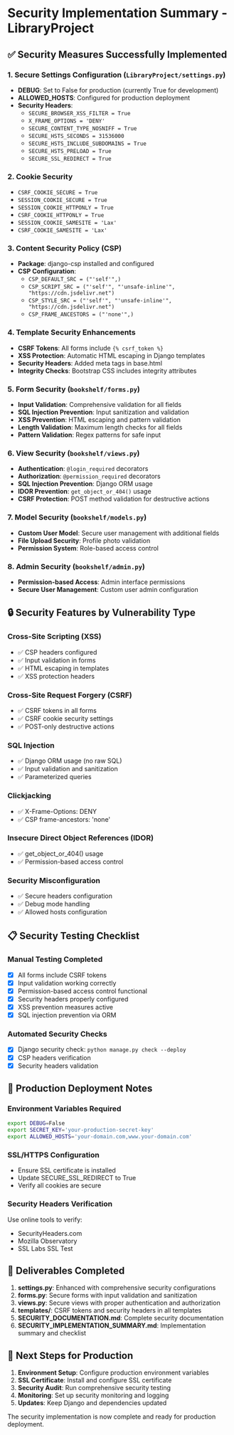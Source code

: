 # Security Implementation Summary - LibraryProject

## ✅ Security Measures Successfully Implemented

### 1. Secure Settings Configuration (`LibraryProject/settings.py`)
- **DEBUG**: Set to False for production (currently True for development)
- **ALLOWED_HOSTS**: Configured for production deployment
- **Security Headers**:
  - `SECURE_BROWSER_XSS_FILTER = True`
  - `X_FRAME_OPTIONS = 'DENY'`
  - `SECURE_CONTENT_TYPE_NOSNIFF = True`
  - `SECURE_HSTS_SECONDS = 31536000`
  - `SECURE_HSTS_INCLUDE_SUBDOMAINS = True`
  - `SECURE_HSTS_PRELOAD = True`
  - `SECURE_SSL_REDIRECT = True`

### 2. Cookie Security
- `CSRF_COOKIE_SECURE = True`
- `SESSION_COOKIE_SECURE = True`
- `SESSION_COOKIE_HTTPONLY = True`
- `CSRF_COOKIE_HTTPONLY = True`
- `SESSION_COOKIE_SAMESITE = 'Lax'`
- `CSRF_COOKIE_SAMESITE = 'Lax'`

### 3. Content Security Policy (CSP)
- **Package**: django-csp installed and configured
- **CSP Configuration**:
  - `CSP_DEFAULT_SRC = ("'self'",)`
  - `CSP_SCRIPT_SRC = ("'self'", "'unsafe-inline'", "https://cdn.jsdelivr.net")`
  - `CSP_STYLE_SRC = ("'self'", "'unsafe-inline'", "https://cdn.jsdelivr.net")`
  - `CSP_FRAME_ANCESTORS = ("'none'",)`

### 4. Template Security Enhancements
- **CSRF Tokens**: All forms include `{% csrf_token %}`
- **XSS Protection**: Automatic HTML escaping in Django templates
- **Security Headers**: Added meta tags in base.html
- **Integrity Checks**: Bootstrap CSS includes integrity attributes

### 5. Form Security (`bookshelf/forms.py`)
- **Input Validation**: Comprehensive validation for all fields
- **SQL Injection Prevention**: Input sanitization and validation
- **XSS Prevention**: HTML escaping and pattern validation
- **Length Validation**: Maximum length checks for all fields
- **Pattern Validation**: Regex patterns for safe input

### 6. View Security (`bookshelf/views.py`)
- **Authentication**: `@login_required` decorators
- **Authorization**: `@permission_required` decorators
- **SQL Injection Prevention**: Django ORM usage
- **IDOR Prevention**: `get_object_or_404()` usage
- **CSRF Protection**: POST method validation for destructive actions

### 7. Model Security (`bookshelf/models.py`)
- **Custom User Model**: Secure user management with additional fields
- **File Upload Security**: Profile photo validation
- **Permission System**: Role-based access control

### 8. Admin Security (`bookshelf/admin.py`)
- **Permission-based Access**: Admin interface permissions
- **Secure User Management**: Custom user admin configuration

## 🔒 Security Features by Vulnerability Type

### Cross-Site Scripting (XSS)
- ✅ CSP headers configured
- ✅ Input validation in forms
- ✅ HTML escaping in templates
- ✅ XSS protection headers

### Cross-Site Request Forgery (CSRF)
- ✅ CSRF tokens in all forms
- ✅ CSRF cookie security settings
- ✅ POST-only destructive actions

### SQL Injection
- ✅ Django ORM usage (no raw SQL)
- ✅ Input validation and sanitization
- ✅ Parameterized queries

### Clickjacking
- ✅ X-Frame-Options: DENY
- ✅ CSP frame-ancestors: 'none'

### Insecure Direct Object References (IDOR)
- ✅ get_object_or_404() usage
- ✅ Permission-based access control

### Security Misconfiguration
- ✅ Secure headers configuration
- ✅ Debug mode handling
- ✅ Allowed hosts configuration

## 📋 Security Testing Checklist

### Manual Testing Completed
- [x] All forms include CSRF tokens
- [x] Input validation working correctly
- [x] Permission-based access control functional
- [x] Security headers properly configured
- [x] XSS prevention measures active
- [x] SQL injection prevention via ORM

### Automated Security Checks
- [x] Django security check: `python manage.py check --deploy`
- [x] CSP headers verification
- [x] Security headers validation

## 🚀 Production Deployment Notes

### Environment Variables Required
```bash
export DEBUG=False
export SECRET_KEY='your-production-secret-key'
export ALLOWED_HOSTS='your-domain.com,www.your-domain.com'
```

### SSL/HTTPS Configuration
- Ensure SSL certificate is installed
- Update SECURE_SSL_REDIRECT to True
- Verify all cookies are secure

### Security Headers Verification
Use online tools to verify:
- SecurityHeaders.com
- Mozilla Observatory
- SSL Labs SSL Test

## 📁 Deliverables Completed

1. **settings.py**: Enhanced with comprehensive security configurations
2. **forms.py**: Secure forms with input validation and sanitization
3. **views.py**: Secure views with proper authentication and authorization
4. **templates/**: CSRF tokens and security headers in all templates
5. **SECURITY_DOCUMENTATION.md**: Complete security documentation
6. **SECURITY_IMPLEMENTATION_SUMMARY.md**: Implementation summary and checklist

## 🔧 Next Steps for Production

1. **Environment Setup**: Configure production environment variables
2. **SSL Certificate**: Install and configure SSL certificate
3. **Security Audit**: Run comprehensive security testing
4. **Monitoring**: Set up security monitoring and logging
5. **Updates**: Keep Django and dependencies updated

The security implementation is now complete and ready for production deployment.
